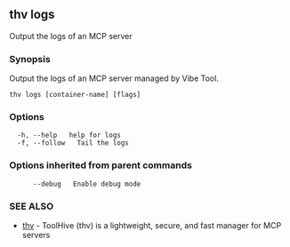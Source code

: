 ## thv logs

Output the logs of an MCP server

### Synopsis

Output the logs of an MCP server managed by Vibe Tool.

```
thv logs [container-name] [flags]
```

### Options

```
  -h, --help   help for logs
  -f, --follow   Tail the logs
```

### Options inherited from parent commands

```
      --debug   Enable debug mode
```

### SEE ALSO

* [thv](thv.md)	 - ToolHive (thv) is a lightweight, secure, and fast manager for MCP servers

